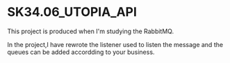 # SK34.06_UTOPIA_API
 This project is produced when I'm studying the RabbitMQ.

 In the project,I have rewrote the listener used to listen the message 
and the queues can be added accordding to your business.
